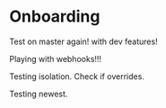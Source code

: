 # Onboarding

Test on master again! with dev features!

Playing with webhooks!!!

Testing isolation. Check if overrides.

Testing newest.